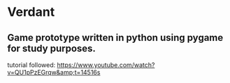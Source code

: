 # Verdant

## Game prototype written in python using pygame for study purposes.

tutorial followed: https://www.youtube.com/watch?v=QU1pPzEGrqw&amp;t=14516s
